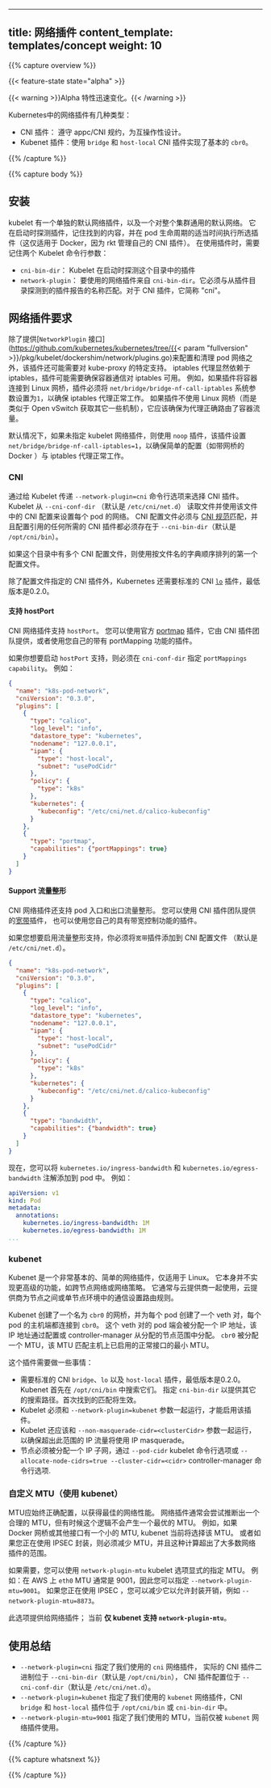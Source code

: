 <!--
title: Network Plugins
content_template: templates/concept
weight: 10
-->
---
title: 网络插件
content_template: templates/concept
weight: 10
---


{{% capture overview %}}

{{< feature-state state="alpha" >}}
<!--
{{< warning >}}Alpha features change rapidly. {{< /warning >}}
-->
{{< warning >}}Alpha 特性迅速变化。{{< /warning >}}

<!--
Network plugins in Kubernetes come in a few flavors:

* CNI plugins: adhere to the appc/CNI specification, designed for interoperability.
* Kubenet plugin: implements basic `cbr0` using the `bridge` and `host-local` CNI plugins
-->
Kubernetes中的网络插件有几种类型：

* CNI 插件： 遵守 appc/CNI 规约，为互操作性设计。
* Kubenet 插件：使用 `bridge` 和 `host-local` CNI 插件实现了基本的 `cbr0`。

{{% /capture %}}

{{% capture body %}}

<!--
## Installation

The kubelet has a single default network plugin, and a default network common to the entire cluster. It probes for plugins when it starts up, remembers what it found, and executes the selected plugin at appropriate times in the pod lifecycle (this is only true for Docker, as rkt manages its own CNI plugins). There are two Kubelet command line parameters to keep in mind when using plugins:

* `cni-bin-dir`: Kubelet probes this directory for plugins on startup
* `network-plugin`: The network plugin to use from `cni-bin-dir`.  It must match the name reported by a plugin probed from the plugin directory.  For CNI plugins, this is simply "cni".
-->
## 安装

kubelet 有一个单独的默认网络插件，以及一个对整个集群通用的默认网络。
它在启动时探测插件，记住找到的内容，并在 pod 生命周期的适当时间执行所选插件（这仅适用于 Docker，因为 rkt 管理自己的 CNI 插件）。
在使用插件时，需要记住两个 Kubelet 命令行参数：

* `cni-bin-dir`： Kubelet 在启动时探测这个目录中的插件
* `network-plugin`： 要使用的网络插件来自 `cni-bin-dir`。它必须与从插件目录探测到的插件报告的名称匹配。对于 CNI 插件，它简称 "cni"。

<!--
## Network Plugin Requirements

Besides providing the [`NetworkPlugin` interface](https://github.com/kubernetes/kubernetes/tree/{{< param "fullversion" >}}/pkg/kubelet/dockershim/network/plugins.go) to configure and clean up pod networking, the plugin may also need specific support for kube-proxy.  The iptables proxy obviously depends on iptables, and the plugin may need to ensure that container traffic is made available to iptables.  For example, if the plugin connects containers to a Linux bridge, the plugin must set the `net/bridge/bridge-nf-call-iptables` sysctl to `1` to ensure that the iptables proxy functions correctly.  If the plugin does not use a Linux bridge (but instead something like Open vSwitch or some other mechanism) it should ensure container traffic is appropriately routed for the proxy.

By default if no kubelet network plugin is specified, the `noop` plugin is used, which sets `net/bridge/bridge-nf-call-iptables=1` to ensure simple configurations (like Docker with a bridge) work correctly with the iptables proxy.
-->
## 网络插件要求

除了提供[`NetworkPlugin` 接口](https://github.com/kubernetes/kubernetes/tree/{{< param "fullversion" >}}/pkg/kubelet/dockershim/network/plugins.go)来配置和清理 pod 网络之外，该插件还可能需要对 kube-proxy 的特定支持。
iptables 代理显然依赖于 iptables，插件可能需要确保容器通信对 iptables 可用。
例如，如果插件将容器连接到 Linux 网桥，插件必须将 `net/bridge/bridge-nf-call-iptables` 系统参数设置为`1`，以确保 iptables 代理正常工作。
如果插件不使用 Linux 网桥（而是类似于 Open vSwitch 获取其它一些机制），它应该确保为代理正确路由了容器流量。

默认情况下，如果未指定 kubelet 网络插件，则使用 `noop` 插件，该插件设置 `net/bridge/bridge-nf-call-iptables=1`，以确保简单的配置（如带网桥的 Docker ）与 iptables 代理正常工作。

<!--
### CNI

The CNI plugin is selected by passing Kubelet the `--network-plugin=cni` command-line option.  Kubelet reads a file from `--cni-conf-dir` (default `/etc/cni/net.d`) and uses the CNI configuration from that file to set up each pod's network.  The CNI configuration file must match the [CNI specification](https://github.com/containernetworking/cni/blob/master/SPEC.md#network-configuration), and any required CNI plugins referenced by the configuration must be present in `--cni-bin-dir` (default `/opt/cni/bin`).

If there are multiple CNI configuration files in the directory, the first one in lexicographic order of file name is used.

In addition to the CNI plugin specified by the configuration file, Kubernetes requires the standard CNI [`lo`](https://github.com/containernetworking/plugins/blob/master/plugins/main/loopback/loopback.go) plugin, at minimum version 0.2.0
-->
### CNI

通过给 Kubelet 传递 `--network-plugin=cni` 命令行选项来选择 CNI 插件。
Kubelet 从 `--cni-conf-dir` （默认是 `/etc/cni/net.d`） 读取文件并使用该文件中的 CNI 配置来设置每个 pod 的网络。
CNI 配置文件必须与 [CNI 规范](https://github.com/containernetworking/cni/blob/master/SPEC.md#network-configuration)匹配，并且配置引用的任何所需的 CNI 插件都必须存在于 `--cni-bin-dir`（默认是 `/opt/cni/bin`）。

如果这个目录中有多个 CNI 配置文件，则使用按文件名的字典顺序排列的第一个配置文件。

除了配置文件指定的 CNI 插件外，Kubernetes 还需要标准的 CNI [`lo`](https://github.com/containernetworking/plugins/blob/master/plugins/main/loopback/loopback.go) 插件，最低版本是0.2.0。

<!--
#### Support hostPort

The CNI networking plugin supports `hostPort`. You can use the official [portmap](https://github.com/containernetworking/plugins/tree/master/plugins/meta/portmap)
plugin offered by the CNI plugin team or use your own plugin with portMapping functionality.

If you want to enable `hostPort` support, you must specify `portMappings capability` in your `cni-conf-dir`.
For example:
-->
#### 支持 hostPort

CNI 网络插件支持 `hostPort`。 您可以使用官方 [portmap](https://github.com/containernetworking/plugins/tree/master/plugins/meta/portmap)
插件，它由 CNI 插件团队提供，或者使用您自己的带有 portMapping 功能的插件。

如果你想要启动 `hostPort` 支持，则必须在 `cni-conf-dir` 指定 `portMappings capability`。
例如：

```json
{
  "name": "k8s-pod-network",
  "cniVersion": "0.3.0",
  "plugins": [
    {
      "type": "calico",
      "log_level": "info",
      "datastore_type": "kubernetes",
      "nodename": "127.0.0.1",
      "ipam": {
        "type": "host-local",
        "subnet": "usePodCidr"
      },
      "policy": {
        "type": "k8s"
      },
      "kubernetes": {
        "kubeconfig": "/etc/cni/net.d/calico-kubeconfig"
      }
    },
    {
      "type": "portmap",
      "capabilities": {"portMappings": true}
    }
  ]
}
```

<!--
#### Support traffic shaping

The CNI networking plugin also supports pod ingress and egress traffic shaping. You can use the official [bandwidth](https://github.com/containernetworking/plugins/tree/master/plugins/meta/bandwidth)
plugin offered by the CNI plugin team or use your own plugin with bandwidth control functionality.

If you want to enable traffic shaping support, you must add a `bandwidth` plugin to your CNI configuration file
(default `/etc/cni/net.d`).
-->
#### Support 流量整形

CNI 网络插件还支持 pod 入口和出口流量整形。
您可以使用 CNI 插件团队提供的[宽带](https://github.com/containernetworking/plugins/tree/master/plugins/meta/bandwidth)插件，
也可以使用您自己的具有带宽控制功能的插件。

如果您想要启用流量整形支持，你必须将`宽带`插件添加到 CNI 配置文件
（默认是 `/etc/cni/net.d`）。

```json
{
  "name": "k8s-pod-network",
  "cniVersion": "0.3.0",
  "plugins": [
    {
      "type": "calico",
      "log_level": "info",
      "datastore_type": "kubernetes",
      "nodename": "127.0.0.1",
      "ipam": {
        "type": "host-local",
        "subnet": "usePodCidr"
      },
      "policy": {
        "type": "k8s"
      },
      "kubernetes": {
        "kubeconfig": "/etc/cni/net.d/calico-kubeconfig"
      }
    },
    {
      "type": "bandwidth",
      "capabilities": {"bandwidth": true}
    }
  ]
}
```
<!--
Now you can add the `kubernetes.io/ingress-bandwidth` and `kubernetes.io/egress-bandwidth` annotations to your pod.
For example:
-->
现在，您可以将 `kubernetes.io/ingress-bandwidth` 和 `kubernetes.io/egress-bandwidth` 注解添加到 pod 中。
例如：

```yaml
apiVersion: v1
kind: Pod
metadata:
  annotations:
    kubernetes.io/ingress-bandwidth: 1M
    kubernetes.io/egress-bandwidth: 1M
...
```

<!--
### kubenet

Kubenet is a very basic, simple network plugin, on Linux only.  It does not, of itself, implement more advanced features like cross-node networking or network policy.  It is typically used together with a cloud provider that sets up routing rules for communication between nodes, or in single-node environments.

Kubenet creates a Linux bridge named `cbr0` and creates a veth pair for each pod with the host end of each pair connected to `cbr0`.  The pod end of the pair is assigned an IP address allocated from a range assigned to the node either through configuration or by the controller-manager.  `cbr0` is assigned an MTU matching the smallest MTU of an enabled normal interface on the host.

The plugin requires a few things:

* The standard CNI `bridge`, `lo` and `host-local` plugins are required, at minimum version 0.2.0. Kubenet will first search for them in `/opt/cni/bin`. Specify `cni-bin-dir` to supply additional search path. The first found match will take effect.
* Kubelet must be run with the `--network-plugin=kubenet` argument to enable the plugin
* Kubelet should also be run with the `--non-masquerade-cidr=<clusterCidr>` argument to ensure traffic to IPs outside this range will use IP masquerade.
* The node must be assigned an IP subnet through either the `--pod-cidr` kubelet command-line option or the `--allocate-node-cidrs=true --cluster-cidr=<cidr>` controller-manager command-line options.
-->
### kubenet

Kubenet 是一个非常基本的、简单的网络插件，仅适用于 Linux。
它本身并不实现更高级的功能，如跨节点网络或网络策略。
它通常与云提供商一起使用，云提供商为节点之间或单节点环境中的通信设置路由规则。

Kubenet 创建了一个名为 `cbr0` 的网桥，并为每个 pod 创建了一个 veth 对，每个 pod 的主机端都连接到 `cbr0`。
这个 veth 对的 pod 端会被分配一个 IP 地址，该 IP 地址通过配置或 controller-manager 从分配的节点范围中分配。
`cbr0` 被分配一个 MTU，该 MTU 匹配主机上已启用的正常接口的最小 MTU。

这个插件需要做一些事情：

* 需要标准的 CNI `bridge`、`lo` 以及 `host-local` 插件，最低版本是0.2.0。Kubenet 首先在 `/opt/cni/bin` 中搜索它们。 指定 `cni-bin-dir` 以提供其它的搜索路径。首次找到的匹配将生效。
* Kubelet 必须和 `--network-plugin=kubenet` 参数一起运行，才能启用该插件。
* Kubelet 还应该和 `--non-masquerade-cidr=<clusterCidr>` 参数一起运行，以确保超出此范围的 IP 流量将使用 IP masquerade。
* 节点必须被分配一个 IP 子网，通过 `--pod-cidr` kubelet 命令行选项或 `--allocate-node-cidrs=true --cluster-cidr=<cidr>` controller-manager 命令行选项.

<!--
### Customizing the MTU (with kubenet)

The MTU should always be configured correctly to get the best networking performance.  Network plugins will usually try
to infer a sensible MTU, but sometimes the logic will not result in an optimal MTU.  For example, if the
Docker bridge or another interface has a small MTU, kubenet will currently select that MTU.  Or if you are
using IPSEC encapsulation, the MTU must be reduced, and this calculation is out-of-scope for
most network plugins.

Where needed, you can specify the MTU explicitly with the `network-plugin-mtu` kubelet option.  For example,
on AWS the `eth0` MTU is typically 9001, so you might specify `--network-plugin-mtu=9001`.  If you're using IPSEC you
might reduce it to allow for encapsulation overhead e.g. `--network-plugin-mtu=8873`.

This option is provided to the network-plugin; currently **only kubenet supports `network-plugin-mtu`**.
-->
### 自定义 MTU（使用 kubenet）

MTU应始终正确配置，以获得最佳的网络性能。
网络插件通常会尝试推断出一个合理的 MTU，但有时候这个逻辑不会产生一个最优的 MTU。
例如，如果 Docker 网桥或其他接口有一个小的 MTU, kubenet 当前将选择该 MTU。
或者如果您正在使用 IPSEC 封装，则必须减少 MTU，并且这种计算超出了大多数网络插件的范围。

如果需要，您可以使用 `network-plugin-mtu` kubelet 选项显式的指定 MTU。
例如：在 AWS 上 `eth0` MTU 通常是 9001，因此您可以指定 `--network-plugin-mtu=9001`。
如果您正在使用 IPSEC ，您可以减少它以允许封装开销，例如 `--network-plugin-mtu=8873`。

此选项提供给网络插件； 当前 **仅 kubenet 支持 `network-plugin-mtu`**。

<!--
## Usage Summary

* `--network-plugin=cni` specifies that we use the `cni` network plugin with actual CNI plugin binaries located in `--cni-bin-dir` (default `/opt/cni/bin`) and CNI plugin configuration located in `--cni-conf-dir` (default `/etc/cni/net.d`).
* `--network-plugin=kubenet` specifies that we use the `kubenet` network plugin with CNI `bridge` and `host-local` plugins placed in `/opt/cni/bin` or `cni-bin-dir`.
* `--network-plugin-mtu=9001` specifies the MTU to use, currently only used by the `kubenet` network plugin.
-->
## 使用总结

* `--network-plugin=cni` 指定了我们使用的 `cni` 网络插件， 实际的 CNI 插件二进制位于 `--cni-bin-dir`（默认是 `/opt/cni/bin`）， CNI 插件配置位于 `--cni-conf-dir`（默认是 `/etc/cni/net.d`）。
* `--network-plugin=kubenet` 指定了我们使用的 `kubenet` 网络插件，CNI `bridge` 和 `host-local` 插件位于 `/opt/cni/bin` 或 `cni-bin-dir` 中。
* `--network-plugin-mtu=9001` 指定了我们使用的 MTU，当前仅被 `kubenet` 网络插件使用。

{{% /capture %}}

{{% capture whatsnext %}}

{{% /capture %}}
